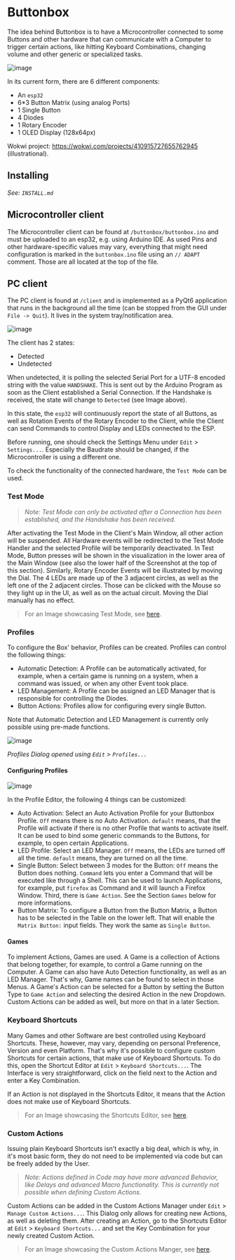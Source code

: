 # Buttonbox

The idea behind Buttonbox is to have a Microcontroller connected to some Buttons and other hardware that can communicate with a Computer to trigger certain actions, like hitting Keyboard Combinations, changing volume and other generic or specialized tasks.

![image](./screenshots/circuit.png)

In its current form, there are 6 different components:

- An `esp32`
- 6*3 Button Matrix (using analog Ports)
- 1 Single Button
- 4 Diodes
- 1 Rotary Encoder
- 1 OLED Display (128x64px)

Wokwi project: <https://wokwi.com/projects/410915727655762945> (illustrational).

## Installing

_See: `INSTALL.md`_

## Microcontroller client

The Microcontroller client can be found at `/buttonbox/buttonbox.ino` and must be uploaded to an esp32, e.g. using Arduino IDE.
As used Pins and other hardware-specific values may vary, everything that might need configuration is marked in the `buttonbox.ino` file using an `// ADAPT` comment. Those are all located at the top of the file.

## PC client

The PC client is found at `/client` and is implemented as a PyQt6 application that runs in the background all the time (can be stopped from the GUI under `File -> Quit`). It lives in the system tray/notification area.

![image](/screenshots/client_main.png)

The client has 2 states:

- Detected
- Undetected

When undetected, it is polling the selected Serial Port for a UTF-8 encoded string with the value `HANDSHAKE`. This is sent out by the Arduino Program as soon as the Client established a Serial Connection. If the Handshake is received, the state will change to `Detected` (see Image above).

In this state, the `esp32` will continuously report the state of all Buttons, as well as Rotation Events of the Rotary Encoder to the Client, while the Client can send Commands to control Display and LEDs connected to the ESP.

Before running, one should check the Settings Menu under `Edit` > `Settings...`. Especially the Baudrate should be changed, if the Microcontroller is using a different one.

To check the functionality of the connected hardware, the `Test Mode` can be used.

### Test Mode

> _Note: Test Mode can only be activated after a Connection has been established, and the Handshake has been received._

After activating the Test Mode in the Client's Main Window, all other action will be suspended. All Hardware events will be redirected to the Test Mode Handler and the selected Profile will be temporarily deactivated. In Test Mode, Button presses will be shown in the visualization in the lower area of the Main Window (see also the lower half of the Screenshot at the top of this section). Similarly, Rotary Encoder Events will be illustrated by moving the Dial.
The 4 LEDs are made up of the 3 adjacent circles, as well as the left one of the 2 adjacent circles. Those can be clicked with the Mouse so they light up in the UI, as well as on the actual circuit. Moving the Dial manually has no effect.

> For an Image showcasing Test Mode, see [here](./screenshots/client_test.png).

### Profiles

To configure the Box' behavior, Profiles can be created. Profiles can control the following things:

- Automatic Detection: A Profile can be automatically activated, for example, when a certain game is running on a system, when a command was issued, or when any other Event took place.
- LED Management: A Profile can be assigned an LED Manager that is responsible for controlling the Diodes.
- Button Actions: Profiles allow for configuring every single Button.

Note that Automatic Detection and LED Management is currently only possible using pre-made functions.

![image](./screenshots/client_profiles.png)

_Profiles Dialog opened using `Edit` > `Profiles...`_

#### Configuring Profiles

![image](./screenshots/client_profile_editor.png)

In the Profile Editor, the following 4 things can be customized:

- Auto Activation: Select an Auto Activation Profile for your Buttonbox Profile. `Off` means there is no Auto Activation. `default` means, that the Profile will activate if there is no other Profile that wants to activate itself. It can be used to bind some generic commands to the Buttons, for example, to open certain Applications.
- LED Profile: Select an LED Manager. `Off` means, the LEDs are turned off all the time. `default` means, they are turned on all the time.
- Single Button: Select between 3 modes for the Button: `Off` means the Button does nothing. `Command` lets you enter a Command that will be executed like through a Shell. This can be used to launch Applications, for example, put `firefox` as Command and it will launch a Firefox Window. Third, there is `Game Action`. See the Section `Games` below for more informations.
- Button Matrix: To configure a Button from the Button Matrix, a Button has to be selected in the Table on the lower left. That will enable the `Matrix Button:` input fields. They work the same as `Single Button`.

#### Games

To implement Actions, Games are used. A Game is a collection of Actions that belong together, for example, to control a Game running on the Computer. A Game can also have Auto Detection functionality, as well as an LED Manager. That's why, Game names can be found to select in those Menus.
A Game's Action can be selected for a Button by setting the Button Type to `Game Action` and selecting the desired Action in the new Dropdown. Custom Actions can be added as well, but more on that in a later Section.

### Keyboard Shortcuts

Many Games and other Software are best controlled using Keyboard Shortcuts. These, however, may vary, depending on personal Preference, Version and even Platform. That's why it's possible to configure custom Shortcuts for certain actions, that make use of Keyboard Shortcuts. To do this, open the Shortcut Editor at `Edit` > `Keyboard Shortcuts...`. The Interface is very straightforward, click on the field next to the Action and enter a Key Combination.

If an Action is not displayed in the Shortcuts Editor, it means that the Action does not make use of Keyboard Shortcuts.

> For an Image showcasing the Shortcuts Editor, see [here](./screenshots/client_shortcuts.png).

### Custom Actions

Issuing plain Keyboard Shortcuts isn't exactly a big deal, which is why, in it's most basic form, they do not need to be implemented via code but can be freely added by the User.

> _Note: Actions defined in Code may have more advanced Behavior, like Delays and advanced Macro functionality. This is currently not possible when defining Custom Actions._

Custom Actions can be added in the Custom Actions Manager under `Edit` > `Manage Custom Actions...`. This Dialog only allows for creating new Actions, as well as deleting them. After creating an Action, go to the Shortcuts Editor at `Edit` > `Keyboard Shortcuts...` and set the Key Combination for your newly created Custom Action.

> For an Image showcasing the Custom Actions Manger, see [here](./screenshots/client_custom_actions.png).
